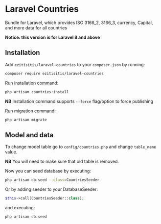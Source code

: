 # Laravel Countries

Bundle for Laravel, which provides ISO 3166_2, 3166_3, currency, Capital, and more data for all countries

**Notice: this version is for Laravel 8 and above**

## Installation

Add `ezitisitis/laravel-countries` to your `composer.json` by running:
```bash
composer require ezitisitis/laravel-countries
```

Run installation command:
```bash
php artisan countries:install
```

**NB** Installation command supports `--force` flag/option to force publishing

Run migration command:
```bash
php artisan migrate
```

## Model and data

To change model table go to `config/countries.php` and change `table_name` value.

**NB** You will need to make sure that old table is removed.

Now you can seed database by executing:
```bash
php artisan db:seed --class=CountriesSeeder
```

Or by adding seeder to your DatabaseSeeder:
```php
$this->call(CountriesSeeder::class);
```

and executing:
```bash
php artisan db:seed
```